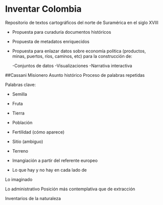 # Inventar Colombia

Repositorio de textos cartográficos del norte de Suramérica en el siglo XVIII

- Propuesta para curaduría documentos históricos
- Propuesta de metadatos enriquecidos
- Propuesta para enlazar datos sobre economía política (productos, minas, puertos, ríos, caminos, etc) para la construcción de:  

    -Conjuntos de datos
    -Visualizaciones
    -Narrativa interactiva



##Cassani
Misionero
Asunto histórico
Proceso de palabras repetidas

Palabras clave:
- Semilla
- Fruta
- Tierra
- Población 
- Fertilidad (cómo aparece)
- Sitio (ambiguo)
- Terreno

- Imangiación a partir del referente europeo
- Lo que hay y no hay en cada lado de 

Lo imaginado

Lo administrativo
Posición más contemplativa que de extracción

Inventarios de la naturaleza
